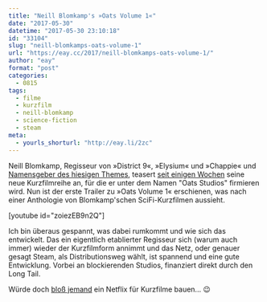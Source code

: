 ```yaml
---
title: "Neill Blomkamp's »Oats Volume 1«"
date: "2017-05-30"
datetime: "2017-05-30 23:10:18"
id: "33104"
slug: "neill-blomkamps-oats-volume-1"
url: "https://eay.cc/2017/neill-blomkamps-oats-volume-1/"
author: "eay"
format: "post"
categories:
  - 0815
tags:
  - filme
  - kurzfilm
  - neill-blomkamp
  - science-fiction
  - steam
meta:
  - yourls_shorturl: "http://eay.li/2zc"
---
```


Neill Blomkamp, Regisseur von »District 9«, »Elysium« und »Chappie« und [Namensgeber des hiesigen Themes](https://eay.cc/2017/introducing-neill/), teasert [seit einigen Wochen](https://twitter.com/NeillBlomkamp/status/851168491277131776) seine neue Kurzfilmreihe an, für die er unter dem Namen "Oats Studios" firmieren wird. Nun ist der erste Trailer zu »Oats Volume 1« erschienen, was nach einer Anthologie von Blomkamp'schen SciFi-Kurzfilmen aussieht.

\[youtube id="zoiezEB9n2Q"\]

Ich bin überaus gespannt, was dabei rumkommt und wie sich das entwickelt. Das ein eigentlich etablierter Regisseur sich (warum auch immer) wieder der Kurzfilmform annimmt und das Netz, oder genauer gesagt Steam, als Distributionsweg wählt, ist spannend und eine gute Entwicklung. Vorbei an blockierenden Studios, finanziert direkt durch den Long Tail.

Würde doch [bloß jemand](https://twitter.com/eay/status/851863799401508864/) ein Netflix für Kurzfilme bauen... 😉
